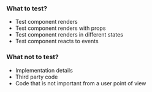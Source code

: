 ### What to test?

- Test component renders
- Test component renders with props
- Test component renders in different states
- Test component reacts to events

### What not to test?

- Implementation details
- Third party code
- Code that is not important from a user point of view
